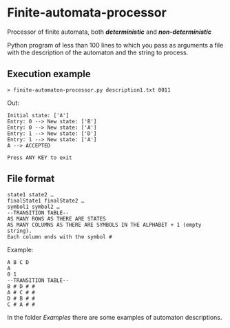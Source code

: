 # Finite-automata-processor
Processor of finite automata, both ***deterministic*** and ***non-deterministic***

Python program of less than 100 lines to which you pass as arguments a file with the description of the automaton and the string to process.

## Execution example
```
> finite-automaton-processor.py description1.txt 0011
```
Out:
```
Initial state: ['A']
Entry: 0 --> New state: ['B']
Entry: 0 --> New state: ['A']
Entry: 1 --> New state: ['D']
Entry: 1 --> New state: ['A']
A --> ACCEPTED

Press ANY KEY to exit
```

## File format
```
state1 state2 …
finalState1 finalState2 …
symbol1 symbol2 …
--TRANSITION TABLE--
AS MANY ROWS AS THERE ARE STATES
AS MANY COLUMNS AS THERE ARE SYMBOLS IN THE ALPHABET + 1 (empty string).
Each column ends with the symbol #
```

Example:
```
A B C D
A
0 1
--TRANSITION TABLE--
B # D # #
A # C # #
D # B # #
C # A # #
```

In the folder *Examples* there are some examples of automaton descriptions.

